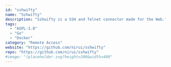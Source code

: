```yaml
---
id: "sshwifty"
name: "Sshwifty"
description: "Sshwifty is a SSH and Telnet connector made for the Web."
tags:
  - "AGPL-3.0"
  - "Go"
  - "Docker"
category: "Remote Access"
website: "https://github.com/nirui/sshwifty"
repo: "https://github.com/nirui/sshwifty"
#image: "/placeholder.svg?height=300&width=400"
---
```


